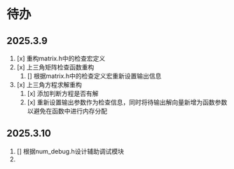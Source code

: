 # 待办

## 2025.3.9

1. [x] 重构matrix.h中的检查宏定义
2. [x] 上三角矩阵检查函数重构
    1. [] 根据matrix.h中的检查定义宏重新设置输出信息
3. [x] 上三角方程求解重构
    1. [x] 添加判断方程是否有解
    2. [x] 重新设置输出参数作为检查信息，同时将待输出解向量新增为函数参数以避免在函数中进行内存分配

## 2025.3.10

 1. [] 根据num_debug.h设计辅助调试模块
 2. 